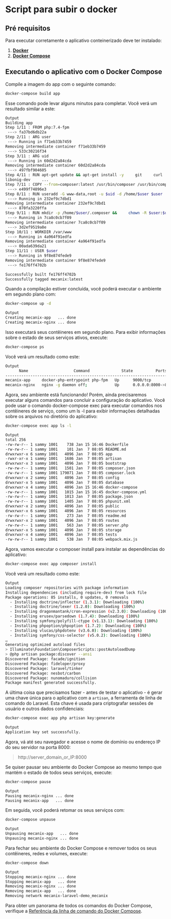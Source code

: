 # Script para subir o docker

## Pré requisitos

Para executar corretamente o aplicativo conteinerizado deve ter instalado:
1. **[Docker][docker-install]**
2. **[Docker Compose][docker-compose]**

## Executando o aplicativo com o Docker Compose
Compile a imagem do app com o seguinte comando:

```sh
docker-compose build app
```

Esse comando pode levar alguns minutos para completar. Você verá um resultado similar a este:

```sh
Output
Building app
Step 1/11 : FROM php:7.4-fpm
 ---> fa37bd6db22a
Step 2/11 : ARG user
 ---> Running in f71eb33b7459
Removing intermediate container f71eb33b7459
 ---> 533c30216f34
Step 3/11 : ARG uid
 ---> Running in 60d2d2a84cda
Removing intermediate container 60d2d2a84cda
 ---> 497fbf904605
Step 4/11 : RUN apt-get update && apt-get install -y     git     curl     libpng-dev
libonig-dev     ...
Step 7/11 : COPY --from=composer:latest /usr/bin/composer /usr/bin/composer
 ---> e499f74896e3
Step 8/11 : RUN useradd -G www-data,root -u $uid -d /home/$user $user
 ---> Running in 232ef9c7dbd1
Removing intermediate container 232ef9c7dbd1
 ---> 870fa3220ffa
Step 9/11 : RUN mkdir -p /home/$user/.composer &&     chown -R $user:$user /home/$user
 ---> Running in 7ca8c0cb7f09
Removing intermediate container 7ca8c0cb7f09
 ---> 3d2ef9519a8e
Step 10/11 : WORKDIR /var/www
 ---> Running in 4a964f91edfa
Removing intermediate container 4a964f91edfa
 ---> 00ada639da21
Step 11/11 : USER $user
 ---> Running in 9f8e874fede9
Removing intermediate container 9f8e874fede9
 ---> fe176ff4702b

Successfully built fe176ff4702b
Successfully tagged mecanix:latest
```

Quando a compilação estiver concluída, você poderá executar o ambiente em segundo plano com:

```sh
docker-compose up -d
```

```sh
Output
Creating mecanix-app   ... done
Creating mecanix-nginx ... done
```

Isso executará seus contêineres em segundo plano. Para exibir informações sobre o estado de seus serviços ativos, execute:

```sh
docker-compose ps
```

Você verá um resultado como este:

```sh
Output
      Name                    Command              State          Ports        
-------------------------------------------------------------------------------
mecanix-app     docker-php-entrypoint php-fpm   Up      9000/tcp            
mecanix-nginx   nginx -g daemon off;            Up      0.0.0.0:8000->80/tcp
```

Agora, seu ambiente está funcionando! Porém, ainda precisaremos executar alguns comandos para concluir a configuração do aplicativo. Você pode usar o comando docker-compose exec para executar comandos nos contêineres de serviço, como um ls -l para exibir informações detalhadas sobre os arquivos no diretório do aplicativo:

```sh
docker-compose exec app ls -l
```

```sh
Output
total 256
-rw-rw-r-- 1 sammy 1001    738 Jan 15 16:46 Dockerfile
-rw-rw-r-- 1 sammy 1001    101 Jan  7 08:05 README.md
drwxrwxr-x 6 sammy 1001   4096 Jan  7 08:05 app
-rwxr-xr-x 1 sammy 1001   1686 Jan  7 08:05 artisan
drwxrwxr-x 3 sammy 1001   4096 Jan  7 08:05 bootstrap
-rw-rw-r-- 1 sammy 1001   1501 Jan  7 08:05 composer.json
-rw-rw-r-- 1 sammy 1001 179071 Jan  7 08:05 composer.lock
drwxrwxr-x 2 sammy 1001   4096 Jan  7 08:05 config
drwxrwxr-x 5 sammy 1001   4096 Jan  7 08:05 database
drwxrwxr-x 4 sammy 1001   4096 Jan 15 16:46 docker-compose
-rw-rw-r-- 1 sammy 1001   1015 Jan 15 16:45 docker-compose.yml
-rw-rw-r-- 1 sammy 1001   1013 Jan  7 08:05 package.json
-rw-rw-r-- 1 sammy 1001   1405 Jan  7 08:05 phpunit.xml
drwxrwxr-x 2 sammy 1001   4096 Jan  7 08:05 public
drwxrwxr-x 6 sammy 1001   4096 Jan  7 08:05 resources
-rw-rw-r-- 1 sammy 1001    273 Jan  7 08:05 readme.md
drwxrwxr-x 2 sammy 1001   4096 Jan  7 08:05 routes
-rw-rw-r-- 1 sammy 1001    563 Jan  7 08:05 server.php
drwxrwxr-x 5 sammy 1001   4096 Jan  7 08:05 storage
drwxrwxr-x 4 sammy 1001   4096 Jan  7 08:05 tests
-rw-rw-r-- 1 sammy 1001    538 Jan  7 08:05 webpack.mix.js
```

Agora, vamos executar o composer install para instalar as dependências do aplicativo:

```sh
docker-compose exec app composer install
```

Você verá um resultado como este:

```sh
Output
Loading composer repositories with package information
Installing dependencies (including require-dev) from lock file
Package operations: 85 installs, 0 updates, 0 removals
  - Installing doctrine/inflector (1.3.1): Downloading (100%)         
  - Installing doctrine/lexer (1.2.0): Downloading (100%)         
  - Installing dragonmantank/cron-expression (v2.3.0): Downloading (100%)         
  - Installing erusev/parsedown (1.7.4): Downloading (100%)         
  - Installing symfony/polyfill-ctype (v1.13.1): Downloading (100%)         
  - Installing phpoption/phpoption (1.7.2): Downloading (100%)         
  - Installing vlucas/phpdotenv (v3.6.0): Downloading (100%)         
  - Installing symfony/css-selector (v5.0.2): Downloading (100%)        
…
Generating optimized autoload files
> Illuminate\Foundation\ComposerScripts::postAutoloadDump
> @php artisan package:discover --ansi
Discovered Package: facade/ignition
Discovered Package: fideloper/proxy
Discovered Package: laravel/tinker
Discovered Package: nesbot/carbon
Discovered Package: nunomaduro/collision
Package manifest generated successfully.
```

A última coisa que precisamos fazer - antes de testar o aplicativo - é gerar uma chave única para o aplicativo com a `artisan`, a ferramenta de linha de comando do Laravel. Esta chave é usada para criptografar sessões de usuário e outros dados confidenciais:

```sh
docker-compose exec app php artisan key:generate
```

```sh
Output
Application key set successfully.
```

Agora, vá até seu navegador e acesse o nome de domínio ou endereço IP do seu servidor na porta 8000:
>http://server_domain_or_IP:8000

Se quiser pausar seu ambiente do Docker Compose ao mesmo tempo que mantém o estado de todos seus serviços, execute:

```sh
docker-compose pause
```

```sh
Output
Pausing mecanix-nginx ... done
Pausing mecanix-app   ... done
```

Em seguida, você poderá retomar os seus serviços com:

```sh
docker-compose unpause
```

```sh
Output
Unpausing mecanix-app   ... done
Unpausing mecanix-nginx ... done
```

Para fechar seu ambiente do Docker Compose e remover todos os seus contêineres, redes e volumes, execute:

```sh
docker-compose down
```

```sh
Output
Stopping mecanix-nginx ... done
Stopping mecanix-app   ... done
Removing mecanix-nginx ... done
Removing mecanix-app   ... done
Removing network mecanix-laravel-demo_mecanix
```

Para obter um panorama de todos os comandos do Docker Compose, verifique a [Referência da linha de comando do Docker Compose][docker-compose].

[docker-install]: https://docs.docker.com/get-docker/
[docker-compose]: https://docs.docker.com/compose/install/
[docker-compose]: https://docs.docker.com/compose/reference/